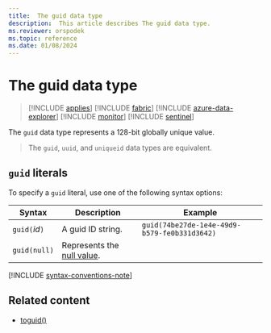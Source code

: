```yaml
---
title:  The guid data type
description:  This article describes The guid data type.
ms.reviewer: orspodek
ms.topic: reference
ms.date: 01/08/2024
---
```

# The guid data type

> [!INCLUDE [applies](../../includes/applies-to-version/applies.md)] [!INCLUDE [fabric](../../includes/applies-to-version/fabric.md)] [!INCLUDE [azure-data-explorer](../../includes/applies-to-version/azure-data-explorer.md)] [!INCLUDE [monitor](../../includes/applies-to-version/monitor.md)] [!INCLUDE [sentinel](../../includes/applies-to-version/sentinel.md)]

The `guid` data type represents a 128-bit globally unique value.

> The `guid`, `uuid`, and `uniqueid` data types are equivalent.

## `guid` literals

To specify a `guid` literal, use one of the following syntax options:

|Syntax|Description|Example|
|--|--|--|
|`guid(`*id*`)`|A guid ID string.|`guid(74be27de-1e4e-49d9-b579-fe0b331d3642)`|
|`guid(null)`|Represents the [null value](null-values.md).||

[!INCLUDE [syntax-conventions-note](../../includes/syntax-conventions-note.md)]

## Related content

* [toguid()](../toguid-function.md)

